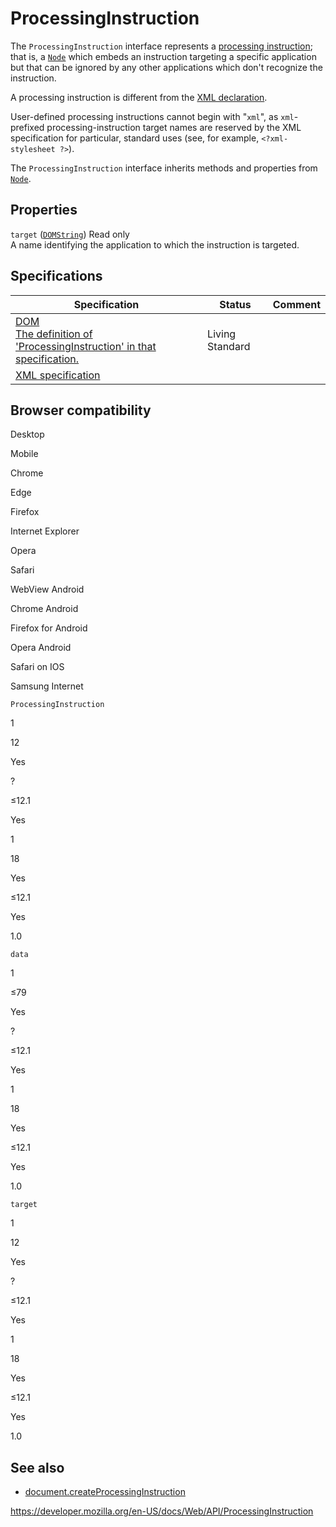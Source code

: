 # ProcessingInstruction

The `ProcessingInstruction` interface represents a [processing instruction](https://www.w3.org/TR/xml/#sec-pi); that is, a [`Node`](node) which embeds an instruction targeting a specific application but that can be ignored by any other applications which don't recognize the instruction.

A processing instruction is different from the [XML declaration](https://developer.mozilla.org/en-US/docs/Web/XML/XML_introduction#xml_declaration).

User-defined processing instructions cannot begin with "`xml`", as `xml`-prefixed processing-instruction target names are reserved by the XML specification for particular, standard uses (see, for example, `<?xml-stylesheet ?>`).

The `ProcessingInstruction` interface inherits methods and properties from [`Node`](node).

## Properties

`target` ([`DOMString`](domstring)) <span class="badge inline readonly">Read only </span>  
A name identifying the application to which the instruction is targeted.

## Specifications

<table><thead><tr class="header"><th>Specification</th><th>Status</th><th>Comment</th></tr></thead><tbody><tr class="odd"><td><a href="https://dom.spec.whatwg.org/#processinginstruction">DOM<br />
<span class="small">The definition of 'ProcessingInstruction' in that specification.</span></a></td><td><span class="spec-living">Living Standard</span></td><td></td></tr><tr class="even"><td><a href="https://www.w3.org/TR/xml/#sec-pi">XML specification</a></td><td></td><td></td></tr></tbody></table>

## Browser compatibility

Desktop

Mobile

Chrome

Edge

Firefox

Internet Explorer

Opera

Safari

WebView Android

Chrome Android

Firefox for Android

Opera Android

Safari on IOS

Samsung Internet

`ProcessingInstruction`

1

12

Yes

?

≤12.1

Yes

1

18

Yes

≤12.1

Yes

1.0

`data`

1

≤79

Yes

?

≤12.1

Yes

1

18

Yes

≤12.1

Yes

1.0

`target`

1

12

Yes

?

≤12.1

Yes

1

18

Yes

≤12.1

Yes

1.0

## See also

- [document.createProcessingInstruction](document/createprocessinginstruction)

<a href="https://developer.mozilla.org/en-US/docs/Web/API/ProcessingInstruction" class="_attribution-link">https://developer.mozilla.org/en-US/docs/Web/API/ProcessingInstruction</a>
